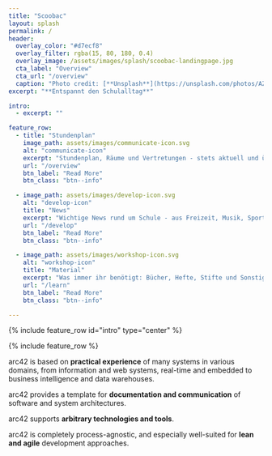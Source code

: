 ```yaml
---
title: "Scoobac"
layout: splash
permalink: /
header:
  overlay_color: "#d7ecf8"
  overlay_filter: rgba(15, 80, 180, 0.4)
  overlay_image: /assets/images/splash/scoobac-landingpage.jpg
  cta_label: "Overview"
  cta_url: "/overview"
  caption: "Photo credit: [**Unsplash**](https://unsplash.com/photos/AZMmUy2qL6A)"
excerpt: "**Entspannt den Schulalltag**"

intro:
  - excerpt: ""

feature_row:
  - title: "Stundenplan"
    image_path: assets/images/communicate-icon.svg
    alt: "communicate-icon"
    excerpt: "Stundenplan, Räume und Vertretungen - stets aktuell und übersichtlich."
    url: "/overview"
    btn_label: "Read More"
    btn_class: "btn--info"

  - image_path: assets/images/develop-icon.svg
    alt: "develop-icon"
    title: "News"
    excerpt: "Wichtige News rund um Schule - aus Freizeit, Musik, Sport, Kultur und allem, was euch interessiert."
    url: "/develop"
    btn_label: "Read More"
    btn_class: "btn--info"

  - image_path: assets/images/workshop-icon.svg
    alt: "workshop-icon"
    title: "Material"
    excerpt: "Was immer ihr benötigt: Bücher, Hefte, Stifte und Sonstiges."
    url: "/learn"
    btn_label: "Read More"
    btn_class: "btn--info"

---
```


{% include feature_row id="intro" type="center" %}

{% include feature_row %}


arc42 is based on **practical experience** of many systems in various domains,
from information and web systems, real-time and embedded to business intelligence
and data warehouses.

arc42 provides a template for **documentation and communication** of software and system
architectures.

arc42 supports **arbitrary technologies and tools**.

arc42 is completely process-agnostic, and especially
well-suited for **lean and agile** development approaches.
